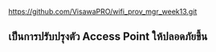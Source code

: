 https://github.com/VisawaPRO/wifi_prov_mgr_week13.git

## เป็นการปรับปรุงตัว Access Point ให้ปลอดภัยขึ้น
